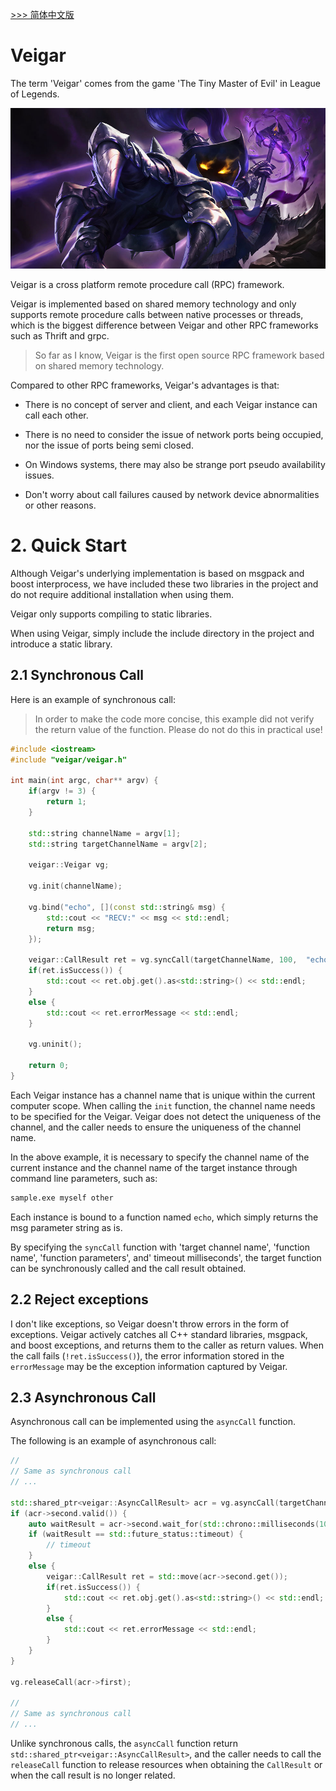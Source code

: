 [ >>> 简体中文版](README_CN.md)

# Veigar
The term 'Veigar' comes from the game 'The Tiny Master of Evil' in League of Legends.

![Veigar on LOL](./veigar-lol.jpg)

Veigar is a cross platform remote procedure call (RPC) framework. 

Veigar is implemented based on shared memory technology and only supports remote procedure calls between native processes or threads, which is the biggest difference between Veigar and other RPC frameworks such as Thrift and grpc.

> So far as I know, Veigar is the first open source RPC framework based on shared memory technology.

Compared to other RPC frameworks, Veigar's advantages is that:

- There is no concept of server and client, and each Veigar instance can call each other.

- There is no need to consider the issue of network ports being occupied, nor the issue of ports being semi closed.

- On Windows systems, there may also be strange port pseudo availability issues.

- Don't worry about call failures caused by network device abnormalities or other reasons.

# 2. Quick Start
Although Veigar's underlying implementation is based on msgpack and boost interprocess, we have included these two libraries in the project and do not require additional installation when using them.

Veigar only supports compiling to static libraries.

When using Veigar, simply include the include directory in the project and introduce a static library.

## 2.1 Synchronous Call

Here is an example of synchronous call:

> In order to make the code more concise, this example did not verify the return value of the function. Please do not do this in practical use!

```cpp
#include <iostream>
#include "veigar/veigar.h"

int main(int argc, char** argv) {
    if(argv != 3) {
        return 1;
    }

    std::string channelName = argv[1];
    std::string targetChannelName = argv[2];

    veigar::Veigar vg;

    vg.init(channelName);

    vg.bind("echo", [](const std::string& msg) {
        std::cout << "RECV:" << msg << std::endl;
        return msg;
    });

    veigar::CallResult ret = vg.syncCall(targetChannelName, 100,  "echo", "hello");
    if(ret.isSuccess()) {
        std::cout << ret.obj.get().as<std::string>() << std::endl;
    }
    else {
        std::cout << ret.errorMessage << std::endl;
    }

    vg.uninit();
 
    return 0;
}
```

Each Veigar instance has a channel name that is unique within the current computer scope. When calling the `init` function, the channel name needs to be specified for the Veigar. Veigar does not detect the uniqueness of the channel, and the caller needs to ensure the uniqueness of the channel name.

In the above example, it is necessary to specify the channel name of the current instance and the channel name of the target instance through command line parameters, such as:

```bash
sample.exe myself other
```

Each instance is bound to a function named `echo`, which simply returns the msg parameter string as is.

By specifying the `syncCall` function with 'target channel name', 'function name', 'function parameters', and' timeout milliseconds', the target function can be synchronously called and the call result obtained.

## 2.2 Reject exceptions

I don't like exceptions, so Veigar doesn't throw errors in the form of exceptions. Veigar actively catches all C++ standard libraries, msgpack, and boost exceptions, and returns them to the caller as return values. When the call fails (`!ret.isSuccess()`), the error information stored in the `errorMessage` may be the exception information captured by Veigar.

## 2.3 Asynchronous Call

Asynchronous call can be implemented using the `asyncCall` function.

The following is an example of asynchronous call:

```cpp
//
// Same as synchronous call
// ...

std::shared_ptr<veigar::AsyncCallResult> acr = vg.asyncCall(targetChannelName, "echo", msg);
if (acr->second.valid()) {
    auto waitResult = acr->second.wait_for(std::chrono::milliseconds(100));
    if (waitResult == std::future_status::timeout) {
        // timeout
    }
    else {
        veigar::CallResult ret = std::move(acr->second.get());
        if(ret.isSuccess()) {
            std::cout << ret.obj.get().as<std::string>() << std::endl;
        }
        else {
            std::cout << ret.errorMessage << std::endl;
        }
    }
}

vg.releaseCall(acr->first);

//
// Same as synchronous call
// ...
```

Unlike synchronous calls, the `asyncCall` function return `std::shared_ptr<veigar::AsyncCallResult>`, and the caller needs to call the `releaseCall` function to release resources when obtaining the `CallResult` or when the call result is no longer related.